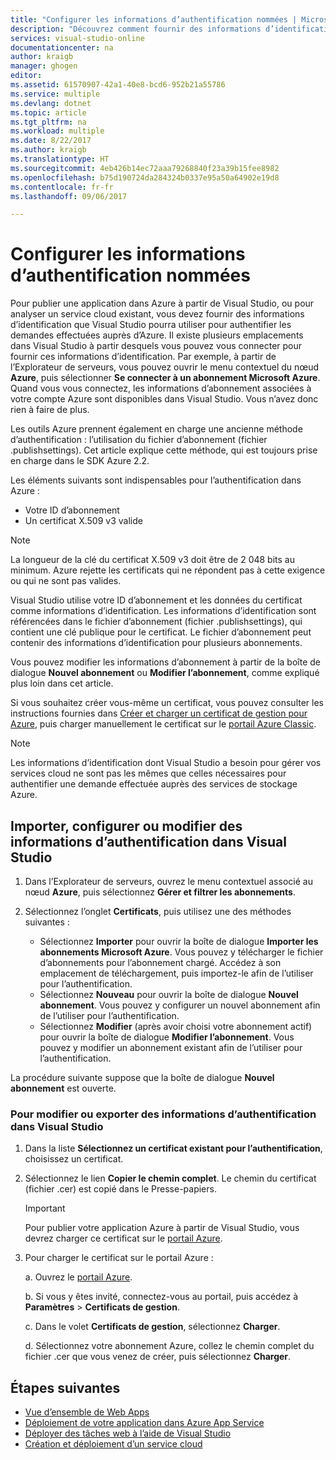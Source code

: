 ```yaml
---
title: "Configurer les informations d’authentification nommées | Microsoft Docs"
description: "Découvrez comment fournir des informations d’identification que Visual Studio pourra utiliser pour authentifier les demandes effectuées auprès d’Azure, afin que vous puissiez publier une application dans Azure à partir de Visual Studio ou surveiller un service cloud existant."
services: visual-studio-online
documentationcenter: na
author: kraigb
manager: ghogen
editor: 
ms.assetid: 61570907-42a1-40e8-bcd6-952b21a55786
ms.service: multiple
ms.devlang: dotnet
ms.topic: article
ms.tgt_pltfrm: na
ms.workload: multiple
ms.date: 8/22/2017
ms.author: kraigb
ms.translationtype: HT
ms.sourcegitcommit: 4eb426b14ec72aaa79268840f23a39b15fee8982
ms.openlocfilehash: b75d190724da284324b0337e95a50a64902e19d8
ms.contentlocale: fr-fr
ms.lasthandoff: 09/06/2017

---
```

# <a name="set-up-named-authentication-credentials"></a>Configurer les informations d’authentification nommées
Pour publier une application dans Azure à partir de Visual Studio, ou pour analyser un service cloud existant, vous devez fournir des informations d’identification que Visual Studio pourra utiliser pour authentifier les demandes effectuées auprès d’Azure. Il existe plusieurs emplacements dans Visual Studio à partir desquels vous pouvez vous connecter pour fournir ces informations d’identification. Par exemple, à partir de l’Explorateur de serveurs, vous pouvez ouvrir le menu contextuel du nœud **Azure**, puis sélectionner **Se connecter à un abonnement Microsoft Azure**. Quand vous vous connectez, les informations d’abonnement associées à votre compte Azure sont disponibles dans Visual Studio. Vous n’avez donc rien à faire de plus.

Les outils Azure prennent également en charge une ancienne méthode d’authentification : l’utilisation du fichier d’abonnement (fichier .publishsettings). Cet article explique cette méthode, qui est toujours prise en charge dans le SDK Azure 2.2.

Les éléments suivants sont indispensables pour l’authentification dans Azure :

* Votre ID d’abonnement
* Un certificat X.509 v3 valide

> [!NOTE]
> La longueur de la clé du certificat X.509 v3 doit être de 2 048 bits au minimum. Azure rejette les certificats qui ne répondent pas à cette exigence ou qui ne sont pas valides.
>
>

Visual Studio utilise votre ID d’abonnement et les données du certificat comme informations d’identification. Les informations d’identification sont référencées dans le fichier d’abonnement (fichier .publishsettings), qui contient une clé publique pour le certificat. Le fichier d’abonnement peut contenir des informations d’identification pour plusieurs abonnements.

Vous pouvez modifier les informations d’abonnement à partir de la boîte de dialogue **Nouvel abonnement** ou **Modifier l’abonnement**, comme expliqué plus loin dans cet article.

Si vous souhaitez créer vous-même un certificat, vous pouvez consulter les instructions fournies dans [Créer et charger un certificat de gestion pour Azure](https://msdn.microsoft.com/library/windowsazure/gg551722.aspx), puis charger manuellement le certificat sur le [portail Azure Classic](http://go.microsoft.com/fwlink/?LinkID=213885).

> [!NOTE]
> Les informations d’identification dont Visual Studio a besoin pour gérer vos services cloud ne sont pas les mêmes que celles nécessaires pour authentifier une demande effectuée auprès des services de stockage Azure.
>
>

## <a name="import-set-up-or-edit-authentication-credentials-in-visual-studio"></a>Importer, configurer ou modifier des informations d’authentification dans Visual Studio

1. Dans l’Explorateur de serveurs, ouvrez le menu contextuel associé au nœud **Azure**, puis sélectionnez **Gérer et filtrer les abonnements**.
2. Sélectionnez l’onglet **Certificats**, puis utilisez une des méthodes suivantes :

    * Sélectionnez **Importer** pour ouvrir la boîte de dialogue **Importer les abonnements Microsoft Azure**. Vous pouvez y télécharger le fichier d’abonnements pour l’abonnement chargé. Accédez à son emplacement de téléchargement, puis importez-le afin de l’utiliser pour l’authentification.
    * Sélectionnez **Nouveau** pour ouvrir la boîte de dialogue **Nouvel abonnement**. Vous pouvez y configurer un nouvel abonnement afin de l’utiliser pour l’authentification.
    * Sélectionnez **Modifier** (après avoir choisi votre abonnement actif) pour ouvrir la boîte de dialogue **Modifier l’abonnement**. Vous pouvez y modifier un abonnement existant afin de l’utiliser pour l’authentification. 

La procédure suivante suppose que la boîte de dialogue **Nouvel abonnement** est ouverte.

### <a name="to-set-up-authentication-credentials-in-visual-studio"></a>Pour modifier ou exporter des informations d’authentification dans Visual Studio
1. Dans la liste **Sélectionnez un certificat existant pour l’authentification**, choisissez un certificat.
2. Sélectionnez le lien **Copier le chemin complet**. Le chemin du certificat (fichier .cer) est copié dans le Presse-papiers.

   > [!IMPORTANT]
   > Pour publier votre application Azure à partir de Visual Studio, vous devrez charger ce certificat sur le [portail Azure](http://go.microsoft.com/fwlink/p/?LinkID=525040).
   >
   >
3. Pour charger le certificat sur le portail Azure :

   a. Ouvrez le [portail Azure](http://go.microsoft.com/fwlink/p/?LinkID=525040).
   
   b. Si vous y êtes invité, connectez-vous au portail, puis accédez à **Paramètres** > **Certificats de gestion**.
   
   c. Dans le volet **Certificats de gestion**, sélectionnez **Charger**.
   
   d. Sélectionnez votre abonnement Azure, collez le chemin complet du fichier .cer que vous venez de créer, puis sélectionnez **Charger**.

## <a name="next-steps"></a>Étapes suivantes
* [Vue d’ensemble de Web Apps](https://docs.microsoft.com/azure/app-service-web/)
* [Déploiement de votre application dans Azure App Service](https://docs.microsoft.com/en-us/azure/app-service-web/web-sites-deploy?toc=%2fazure%2fapp-service-api%2ftoc.json) 
* [Déployer des tâches web à l’aide de Visual Studio](https://docs.microsoft.com/en-us/azure/app-service-web/websites-dotnet-deploy-webjobs)
* [Création et déploiement d’un service cloud](https://docs.microsoft.com/azure/cloud-services/cloud-services-how-to-create-deploy-portal)

